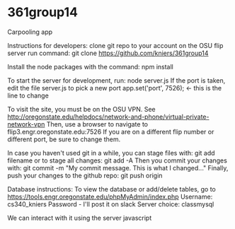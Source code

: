 # 361group14
Carpooling app

Instructions for developers:
clone git repo to your account on the OSU flip server
run command:
	git clone https://github.com/kniers/361group14

Install the node packages with the command:
	npm install
	
To start the server for development, run:
	node server.js
If the port is taken, edit the file server.js to pick a new port
	app.set('port', 7526);  <- this is the line to change
	
To visit the site, you must be on the OSU VPN. See http://oregonstate.edu/helpdocs/network-and-phone/virtual-private-network-vpn
Then, use a browser to navigate to flip3.engr.oregonstate.edu:7526
If you are on a different flip number or different port, be sure to change them.


In case you haven't used git in a while,
you can stage files with:
	git add filename
or to stage all changes:
	git add -A
Then you commit your changes with:
	git commit -m "My commit message. This is what I changed..."
Finally, push your changes to the github repo:
	git push origin
	
	
Database instructions: To view the database or add/delete tables, go to https://tools.engr.oregonstate.edu/phpMyAdmin/index.php
Username: cs340_kniers
Password - I'll post it on slack
Server choice: classmysql

We can interact with it using the server javascript
